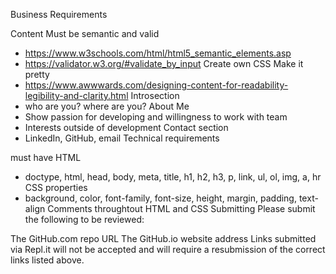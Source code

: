 Business Requirements

Content
Must be semantic and valid
- https://www.w3schools.com/html/html5_semantic_elements.asp
- https://validator.w3.org/#validate_by_input
Create own CSS
Make it pretty
- https://www.awwwards.com/designing-content-for-readability-legibility-and-clarity.html
Introsection
- who are you? where are you?
About Me
- Show passion for developing and willingness to work with team
- Interests outside of development
Contact section
- LinkedIn, GitHub, email
Technical requirements

must have HTML
- doctype, html, head, body, meta, title, h1, h2, h3, p, link, ul, ol, img, a, hr
CSS properties
- background, color, font-family, font-size, height, margin, padding, text-align
Comments throughtout HTML and CSS
Submitting
Please submit the following to be reviewed:

The GitHub.com repo URL
The GitHub.io website address
Links submitted via Repl.it will not be accepted and will require a resubmission of the correct links listed above.